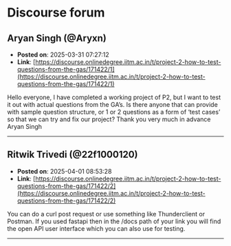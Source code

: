 # Discourse forum

## Aryan Singh (@Aryxn)
- **Posted on**: 2025-03-31 07:27:12
- **Link**: [https://discourse.onlinedegree.iitm.ac.in/t/project-2-how-to-test-questions-from-the-gas/171422/1](https://discourse.onlinedegree.iitm.ac.in/t/project-2-how-to-test-questions-from-the-gas/171422/1)

Hello everyone,
I have completed a working project of P2, but I want to test it out with actual questions from the GA’s. Is there anyone that can provide with sample question structure, or 1 or 2 questions as a form of ‘test cases’ so that we can try and fix our project?
Thank you very much in advance
Aryan Singh

---

## Ritwik Trivedi (@22f1000120)
- **Posted on**: 2025-04-01 08:53:28
- **Link**: [https://discourse.onlinedegree.iitm.ac.in/t/project-2-how-to-test-questions-from-the-gas/171422/2](https://discourse.onlinedegree.iitm.ac.in/t/project-2-how-to-test-questions-from-the-gas/171422/2)

You can do a curl post request or use something like Thunderclient or Postman. If you used fastapi then in the /docs path of your link you will find the open API user interface which you can also use for testing.

---

